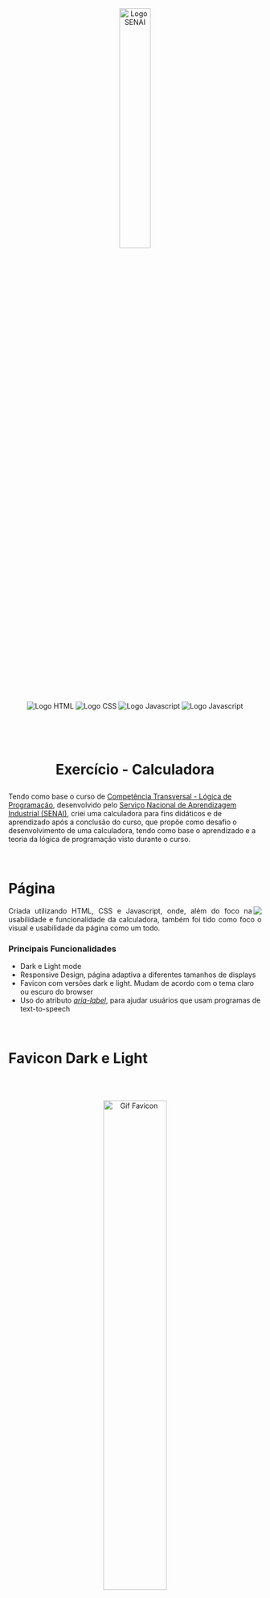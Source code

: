 <!-- TITULO -->

<p align="center">
    <br><br>
    <img width="35%" src="https://user-images.githubusercontent.com/61281445/195731324-e0ff5243-f074-4fc7-b143-6abe3cd8fc15.svg" alt="Logo SENAI">
</p>
<p align="center">
  <img align="center" alt="Logo HTML" src="https://img.shields.io/badge/HTML5-E34F26?style=for-the-badge&logo=html5&logoColor=white">
  <img align="center" alt="Logo CSS" src="https://img.shields.io/badge/CSS3-1572B6?style=for-the-badge&logo=css3&logoColor=white">
  <img align="center" alt="Logo Javascript" src="https://img.shields.io/badge/JavaScript-323330?style=for-the-badge&logo=javascript&logoColor=F7DF1E">
  <img align="center" alt="Logo Javascript" src="https://img.shields.io/badge/Adobe%20Illustrator-FF9A00?style=for-the-badge&logo=adobe%20illustrator&logoColor=white">
</p>
<h1>
<br>
  <p align="center"> Exercício - Calculadora </p>
</h1>

<!-- INTRODUÇÃO -->

Tendo como base o curso de <a href="https://online.sp.senai.br/curso/95088/483/competencia-transversal-logica-de-programacao"> Competência Transversal - Lógica de Programação</a>, desenvolvido pelo <a href="https://www.sp.senai.br/"> Serviço Nacional de Aprendizagem Industrial (SENAI)</a>, criei uma calculadora para fins didáticos e de aprendizado após a conclusão do curso, que propõe como desafio o desenvolvimento de uma calculadora, tendo como base o aprendizado e a teoria da lógica de programação visto durante o curso.

<!-- SEÇÃO 1 -->

<h1>
  <br>Página
</h1>
<img align="right" src="https://user-images.githubusercontent.com/61281445/196073335-53f20678-db4d-4a90-9b35-c0d3d749bfe6.gif">
<p align="justify">
  Criada utilizando HTML, CSS e Javascript, onde, além do foco na usabilidade e funcionalidade da calculadora, também foi tido como foco o visual e usabilidade da página como um todo.
</p>
  
 ### Principais Funcionalidades
 - Dark e Light mode
 - Responsive Design, página adaptiva a diferentes tamanhos de displays
 - Favicon com versões dark e light. Mudam de acordo com o tema claro ou escuro do browser
 - Uso do atributo <i><a href="https://developer.mozilla.org/en-US/docs/Web/Accessibility/ARIA/Attributes/aria-label">aria-label</a></i>, para ajudar usuários que usam programas de text-to-speech 

<h1>
  <br>Favicon Dark e Light
</h1>
<br><br>
<p align="center">
  <img align="center" width="50%" src="https://user-images.githubusercontent.com/61281445/196071968-df23ce1a-4618-47c3-ad60-103731dd5b7d.gif" alt="Gif Favicon">
</p>
<p align="center">
  <img align="center" width="20%" src="https://user-images.githubusercontent.com/61281445/196072038-f020131b-5390-4648-b636-f27e747e21a1.png" alt="Icone">
  <img align="center" width="20%" src="https://user-images.githubusercontent.com/61281445/196072048-9c3aeb29-44eb-4d74-8e6c-69e7751a09a2.png">
</p>
